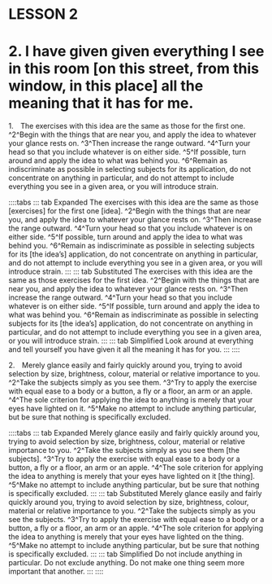 # LESSON 2

# 2. I have given given everything I see in this room [on this street, from this window, in this place] all the meaning that it has for me.

<a name="W-pI.2.1"></a>1.&emsp;The exercises with this idea are the same as those for the first one. ^2^Begin with the things that are near you, and apply the idea to whatever your glance rests on. ^3^Then increase the range outward. ^4^Turn your head so that you include whatever is on either side. ^5^If possible, turn around and apply the idea to what was behind you. ^6^Remain as indiscriminate as possible in selecting subjects for its application, do not concentrate on anything in particular, and do not attempt to include everything you see in a given area, or you will introduce strain.

::::tabs
::: tab Expanded
The exercises with this idea are the same as those [exercises] for the first one [idea]. ^2^Begin with the things that are near you, and apply the idea to whatever your glance rests on. ^3^Then increase the range outward. ^4^Turn your head so that you include whatever is on either side. ^5^If possible, turn around and apply the idea to what was behind you. ^6^Remain as indiscriminate as possible in selecting subjects for its [the idea’s] application, do not concentrate on anything in particular, and do not attempt to include everything you see in a given area, or you will introduce strain.
:::
::: tab Substituted
The exercises with this idea are the same as those exercises for the first idea. ^2^Begin with the things that are near you, and apply the idea to whatever your glance rests on. ^3^Then increase the range outward. ^4^Turn your head so that you include whatever is on either side. ^5^If possible, turn around and apply the idea to what was behind you. ^6^Remain as indiscriminate as possible in selecting subjects for its [the idea’s] application, do not concentrate on anything in particular, and do not attempt to include everything you see in a given area, or you will introduce strain.
:::
::: tab Simplified
Look around at everything and tell yourself you have given it all the meaning it has for you.
:::
::::

<a name="W-pI.2.2"></a>2.&emsp;Merely glance easily and fairly quickly around you, trying to avoid selection by size, brightness, colour, material or relative importance to you. ^2^Take the subjects simply as you see them. ^3^Try to apply the exercise with equal ease to a body or a button, a fly or a floor, an arm or an apple. ^4^The sole criterion for applying the idea to anything is merely that your eyes have lighted on it. ^5^Make no attempt to include anything particular, but be sure that nothing is specifically excluded.

::::tabs
::: tab Expanded
Merely glance easily and fairly quickly around you, trying to avoid selection by size, brightness, colour, material or relative importance to you. ^2^Take the subjects simply as you see them [the subjects]. ^3^Try to apply the exercise with equal ease to a body or a button, a fly or a floor, an arm or an apple. ^4^The sole criterion for applying the idea to anything is merely that your eyes have lighted on it [the thing]. ^5^Make no attempt to include anything particular, but be sure that nothing is specifically excluded.
:::
::: tab Substituted
Merely glance easily and fairly quickly around you, trying to avoid selection by size, brightness, colour, material or relative importance to you. ^2^Take the subjects simply as you see the subjects. ^3^Try to apply the exercise with equal ease to a body or a button, a fly or a floor, an arm or an apple. ^4^The sole criterion for applying the idea to anything is merely that your eyes have lighted on the thing. ^5^Make no attempt to include anything particular, but be sure that nothing is specifically excluded.
:::
::: tab Simplified
Do not include anything in particular. Do not exclude anything. Do not make one thing seem more important that another. 
:::
::::